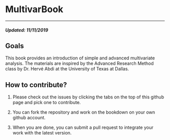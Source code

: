 # MultivarBook

---

##### Updated: 11/11/2019

## Goals
This book provides an introduction of simple and advanced multivariate analysis. The materials are inspired by the Advanced Research Method class by Dr. Hervé Abdi at the University of Texas at Dallas.

## How to contribute?

1. Please check out the issues by clicking the tabs on the top of this github page and pick one to contribute.

2. You can fork the repository and work on the bookdown on your own github account.

3. When you are done, you can submit a pull request to integrate your work with the latest version.

## 


